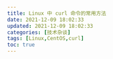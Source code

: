 ```yaml
---
title: Linux 中 curl 命令的常用方法
date: 2021-12-09 18:02:33
updated: 2021-12-09 18:02:33
categories: [技术杂谈]
tags: [Linux,CentOS,curl]
toc: true
---
```


